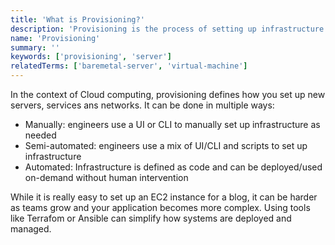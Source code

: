 ```yaml
---
title: 'What is Provisioning?'
description: 'Provisioning is the process of setting up infrastructure in order for it to be ready to use.'
name: 'Provisioning'
summary: ''
keywords: ['provisioning', 'server']
relatedTerms: ['baremetal-server', 'virtual-machine']
---
```


In the context of Cloud computing, provisioning defines how you set up new servers, services ans networks. It can be done in multiple ways:

- Manually: engineers use a UI or CLI to manually set up infrastructure as needed
- Semi-automated: engineers use a mix of UI/CLI and scripts to set up infrastructure
- Automated: Infrastructure is defined as code and can be deployed/used on-demand without human intervention

While it is really easy to set up an EC2 instance for a blog, it can be harder as teams grow and your application becomes more complex. Using tools like Terrafom or Ansible can simplify how systems are deployed and managed.
